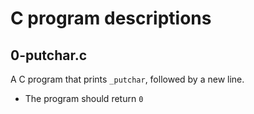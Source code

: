 # C program descriptions

## 0-putchar.c
A C program that prints `_putchar`, followed by a new line.
* The program should return `0`
